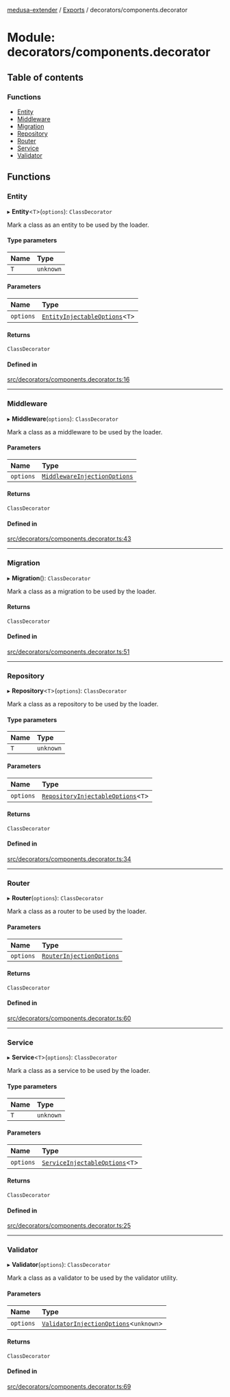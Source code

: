 [medusa-extender](../README.md) / [Exports](../modules.md) / decorators/components.decorator

# Module: decorators/components.decorator

## Table of contents

### Functions

- [Entity](decorators_components_decorator.md#entity)
- [Middleware](decorators_components_decorator.md#middleware)
- [Migration](decorators_components_decorator.md#migration)
- [Repository](decorators_components_decorator.md#repository)
- [Router](decorators_components_decorator.md#router)
- [Service](decorators_components_decorator.md#service)
- [Validator](decorators_components_decorator.md#validator)

## Functions

### Entity

▸ **Entity**<`T`\>(`options`): `ClassDecorator`

Mark a class as an entity to be used by the loader.

#### Type parameters

| Name | Type |
| :------ | :------ |
| `T` | `unknown` |

#### Parameters

| Name | Type |
| :------ | :------ |
| `options` | [`EntityInjectableOptions`](core_types.md#entityinjectableoptions)<`T`\> |

#### Returns

`ClassDecorator`

#### Defined in

[src/decorators/components.decorator.ts:16](https://github.com/adrien2p/medusa-extender/blob/d3510d0/src/decorators/components.decorator.ts#L16)

___

### Middleware

▸ **Middleware**(`options`): `ClassDecorator`

Mark a class as a middleware to be used by the loader.

#### Parameters

| Name | Type |
| :------ | :------ |
| `options` | [`MiddlewareInjectionOptions`](core_types.md#middlewareinjectionoptions) |

#### Returns

`ClassDecorator`

#### Defined in

[src/decorators/components.decorator.ts:43](https://github.com/adrien2p/medusa-extender/blob/d3510d0/src/decorators/components.decorator.ts#L43)

___

### Migration

▸ **Migration**(): `ClassDecorator`

Mark a class as a migration to be used by the loader.

#### Returns

`ClassDecorator`

#### Defined in

[src/decorators/components.decorator.ts:51](https://github.com/adrien2p/medusa-extender/blob/d3510d0/src/decorators/components.decorator.ts#L51)

___

### Repository

▸ **Repository**<`T`\>(`options`): `ClassDecorator`

Mark a class as a repository to be used by the loader.

#### Type parameters

| Name | Type |
| :------ | :------ |
| `T` | `unknown` |

#### Parameters

| Name | Type |
| :------ | :------ |
| `options` | [`RepositoryInjectableOptions`](core_types.md#repositoryinjectableoptions)<`T`\> |

#### Returns

`ClassDecorator`

#### Defined in

[src/decorators/components.decorator.ts:34](https://github.com/adrien2p/medusa-extender/blob/d3510d0/src/decorators/components.decorator.ts#L34)

___

### Router

▸ **Router**(`options`): `ClassDecorator`

Mark a class as a router to be used by the loader.

#### Parameters

| Name | Type |
| :------ | :------ |
| `options` | [`RouterInjectionOptions`](core_types.md#routerinjectionoptions) |

#### Returns

`ClassDecorator`

#### Defined in

[src/decorators/components.decorator.ts:60](https://github.com/adrien2p/medusa-extender/blob/d3510d0/src/decorators/components.decorator.ts#L60)

___

### Service

▸ **Service**<`T`\>(`options`): `ClassDecorator`

Mark a class as a service to be used by the loader.

#### Type parameters

| Name | Type |
| :------ | :------ |
| `T` | `unknown` |

#### Parameters

| Name | Type |
| :------ | :------ |
| `options` | [`ServiceInjectableOptions`](core_types.md#serviceinjectableoptions)<`T`\> |

#### Returns

`ClassDecorator`

#### Defined in

[src/decorators/components.decorator.ts:25](https://github.com/adrien2p/medusa-extender/blob/d3510d0/src/decorators/components.decorator.ts#L25)

___

### Validator

▸ **Validator**(`options`): `ClassDecorator`

Mark a class as a validator to be used by the validator utility.

#### Parameters

| Name | Type |
| :------ | :------ |
| `options` | [`ValidatorInjectionOptions`](core_types.md#validatorinjectionoptions)<`unknown`\> |

#### Returns

`ClassDecorator`

#### Defined in

[src/decorators/components.decorator.ts:69](https://github.com/adrien2p/medusa-extender/blob/d3510d0/src/decorators/components.decorator.ts#L69)
